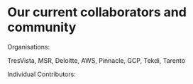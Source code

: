 # Our current collaborators and community

Organisations:

TresVista, MSR, Deloitte, AWS, Pinnacle, GCP, Tekdi, Tarento

Individual Contributors:
